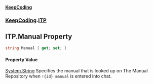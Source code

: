 #### [KeepCoding](index.md 'index')
### [KeepCoding](KeepCoding.md 'KeepCoding').[ITP](KeepCoding_ITP.md 'KeepCoding.ITP')
## ITP.Manual Property
```csharp
string Manual { get; set; }
```
#### Property Value
[System.String](https://docs.microsoft.com/en-us/dotnet/api/System.String 'System.String')
Specifies the manual that is looked up on The Manual Repository when `!{id} manual` is entered into chat.  
